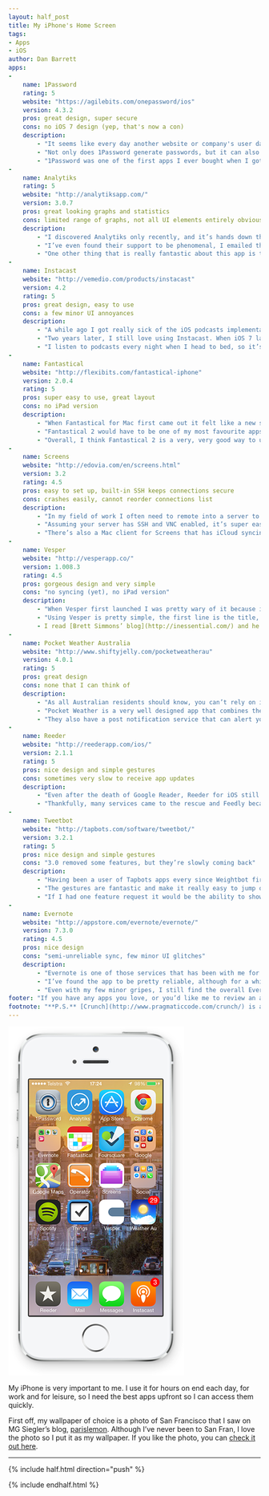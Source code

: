 ```yaml
---
layout: half_post
title: My iPhone's Home Screen
tags:
- Apps
- iOS
author: Dan Barrett
apps:
-
    name: 1Password
    rating: 5
    website: "https://agilebits.com/onepassword/ios"
    version: 4.3.2
    pros: great design, super secure
    cons: no iOS 7 design (yep, that's now a con)
    description:
        - "It seems like every day another website or company's user database is getting exposed. Shockingly, many of them have little to no password obfuscation so hackers have been able to easily pull tens, hundreds, thousands and millions of passwords. 1Password gives you an easy way to generate a complex password, unique for every website or service."
        - "Not only does 1Password generate passwords, but it can also keep other important information secure, for example: credit cards and passport details. You can even store other cards you may have in your wallet, or notes you don't want to be read by others."
        - "1Password was one of the first apps I ever bought when I got my MacBook Pro in 2009 and I've been using it constantly ever since. The ability to have my passwords synced on my Mac, iPhone and iPad all at once gives me an incredible amount of freedom so I can do anything secure-related on the go. One other reason I love 1Password, and the AgileBits team is that they stay on top of password decryption trends. Their [cryptography blog](http://blog.agilebits.com/tag/cryptography_/) is definitely worth a read."
-
    name: Analytiks
    rating: 5
    website: "http://analytiksapp.com/"
    version: 3.0.7
    pros: great looking graphs and statistics
    cons: limited range of graphs, not all UI elements entirely obvious
    description:
        - "I discovered Analytiks only recently, and it’s hands down the best looking Google Analytics app for iOS that I’ve seen. I really like the percentage increase/decrease statistics it shows each day."
        - "I’ve even found their support to be phenomenal, I emailed them about an issue and got a personal reply in **3 minutes**. Issue fixed and I was very satisfied."
        - "One other thing that is really fantastic about this app is that it fully supports Google’s OAuth 2.0 2-step authentication, which is a big plus in my book. It even has a different colour scheme depending on the colour of your iPhone!"
-
    name: Instacast
    website: "http://vemedio.com/products/instacast"
    version: 4.2
    rating: 5
    pros: great design, easy to use
    cons: a few minor UI annoyances
    description:
        - "A while ago I got really sick of the iOS podcasts implementation (this was when Podcasts were part of the Music.app) so I went to find an alternative. I didn’t really like the look of Downcast (at the time) so Instacast seemed like the perfect replacement, with better features (than the iOS default alternative). Enter Instacast."
        - "Two years later, I still love using Instacast. When iOS 7 landed it was quick to be updated with a new design, which I do like. They’re also one of the only iOS podcast apps that has a Mac companion — and they sync!"
        - "I listen to podcasts every night when I head to bed, so it’s fair to say I’ve used it every night for the past two years. I also have a thing for orange, so the icon is really attractive to me."
-
    name: Fantastical
    website: "http://flexibits.com/fantastical-iphone"
    version: 2.0.4
    rating: 5
    pros: super easy to use, great layout
    cons: no iPad version
    description:
        - "When Fantastical for Mac first came out it felt like a new style of doing calendaring on OS X (and in general). I gave Agenda a go but found its horizontal view scrolling confusing. Enter Fantastical 2."
        - "Fantastical 2 would have to be one of my most favourite apps because it is so well designed and thought out (note I only have 1 con). Jumping to a specific date is very easy, just tap and hold on the date at the top. The day scroller at the top part of the screen (just below the title bar) is very clever, and the way it scrolls along with the list view below is really well done."
        - "Overall, I think Fantastical 2 is a very, very good way to use calendaring on iOS (I rely on it for my work, and life). I just wish there was some way it could integrate with Notification Center, because that kind of sucks."
-
    name: Screens
    website: "http://edovia.com/en/screens.html"
    version: 3.2
    rating: 4.5
    pros: easy to set up, built-in SSH keeps connections secure
    cons: crashes easily, cannot reorder connections list
    description:
        - "In my field of work I often need to remote into a server to fix or manage it from afar. Having to fill in VPN connections for each system takes too long, along with jumping between apps to enable VPN for a specific system. Thankfully, VNC over SSH is pretty easy to set up, this is where the power of Screens comes in."
        - "Assuming your server has SSH and VNC enabled, it’s super easy to set up all the details (including transferring over SSH keys if you need them). Having SSH enabled for all my connections means I don’t have to jump between Settings and Screens, and other apps (side note: would love a toggle in Control Center)."
        - "There’s also a Mac client for Screens that has iCloud syncing which will keep your settings (excluding passwords) synced between your devices. Overall the program is pretty good, but it crashes quite often when disconnecting from hosts, or when your network configuration changes. Having said that, it’s still a fantastic app."
-
    name: Vesper
    website: "http://vesperapp.co/"
    version: 1.008.3
    rating: 4.5
    pros: gorgeous design and very simple
    cons: "no syncing (yet), no iPad version"
    description:
        - "When Vesper first launched I was pretty wary of it because it lacked many features that most other note taking apps on iOS have. There’s no syncing, no iPad app, not to mention it’s rather unconventional. Many of those are downsides, but it also removes the complexity that can be found in many text editors."
        - "Using Vesper is pretty simple, the first line is the title, the rest is the body. You can have an image as a header, and you can also associate tags to a note. And that’s about it. At first, many users may be taken back by how “little” there is to this app, but it’s a nice user experience (or UX, to use Louie Mantia’s favourite acronym)."
        - I read [Brett Simmons’ blog](http://inessential.com/) and he’s detailed quite a lot of the process of designing Vespers syncing engine. As a person who is interested in APIs I found his articles very detailed.
-
    name: Pocket Weather Australia
    website: "http://www.shiftyjelly.com/pocketweatherau"
    version: 4.0.1
    rating: 5
    pros: great design
    cons: none that I can think of
    description:
        - "As all Australian residents should know, you can’t rely on iOS’ inbuilt weather app — the only reliable source is the [Australian Bureau of Meteorology](http://www.bom.gov.au/). Shifty Jelly, the developers of Pocket Weather (or Weather Au as it’s called on the Springboard) have been able to get their hands on the raw data feed of BoM and thus can provide excellent data straight from the experts."
        - "Pocket Weather is a very well designed app that combines the most important information on the main page, but also has loads of secondary information just a slide away. Having the ability to see the rain radar so easily is a huge benefit, especially when the clouds look like they’re about to dump some rain."
        - "They also have a post notification service that can alert you at custom times about the weather. I use this to alert me every day at 7:30 AM so I can plan my clothes for the day. Well, that’s the idea at least. All in all, it’s a fantastic app that **all** Australians should have!"
-
    name: Reeder
    website: "http://reederapp.com/ios/"
    version: 2.1.1
    rating: 5
    pros: nice design and simple gestures
    cons: sometimes very slow to receive app updates
    description:
        - "Even after the death of Google Reader, Reeder for iOS still lives on! I’m still one of many people who use RSS, and I honestly can’t see myself moving on from RSS for a very long time. Many people have moved on to Twitter for article discovery, and while I agree that it’s decent, it’s still not as good as RSS — my feed is often full of rubbish, even from many people I trust and follow! (Sorry folks)"
        - "Thankfully, many services came to the rescue and Feedly became my go to service for RSS. I was very pleased to see that Reeder released a major update (that for a short while was kind of shit) that supports Feedly. Having used Reeder since the 1.x days, I’m really liking the flat design trend that the developer has taken. Although I do miss the updating visuals in the status bar (incidentally, this is the first app I remember seeing that mechanism in), the visuals are terrific and the app is very easy to use."
-
    name: Tweetbot
    website: "http://tapbots.com/software/tweetbot/"
    version: 3.2.1
    rating: 5
    pros: nice design and simple gestures
    cons: "3.0 removed some features, but they’re slowly coming back"
    description:
        - "Having been a user of Tapbots apps every since Weightbot first came out I’ve come to really love the robotic designs. Unfortunately iOS 7 pushed Tapbots away from their unique design to become flat and conform with iOS 7’s design. Having said that, it’s still a very well thought out app that satisfies the normal user, along with power users."
        - "The gestures are fantastic and make it really easy to jump quickly around the app. I also really like the ability to customise some of the tabs down the bottom. At first I found how much space each tweet takes up a bit of a nuisance, but I’ve come to love the sparse layout which shows all the information clearly."
        - "If I had one feature request it would be the ability to show all tweets with a picture from a particular user. Tweetbot has a “Recent Photos” section of a user, but as far as I’m aware, there’s no ability to scroll through that list. Other than that, Tweetbot 3 is a fantastic update and is one of the best designed iOS 7 apps around."
-
    name: Evernote
    website: "http://appstore.com/evernote/evernote/"
    version: 7.3.0
    rating: 4.5
    pros: nice design
    cons: "semi-unreliable sync, few minor UI glitches"
    description:
        - "Evernote is one of those services that has been with me for a long time. I’ve used it to log every single bill and payment that I make, copy every receipt I use for warranty or tax purposes or just to catalogue small PDFs I like to read. Upgrading to Premium was a no brainer for me, especially with the search system that uses OCR to find every word in attachments (that’s some super funky NSA shit right there)."
        - "I’ve found the app to be pretty reliable, although for a while it was not very obvious how one would create a new text note. Version 7.3 really cleared some things up, although I still find the syncing process to be a bit iffy — I’ve had some items not refresh for a while, and the highlights section show notes from a long time ago."
        - "Even with my few minor gripes, I still find the overall Evernote ecosystem and iOS app to be very good to use."
footer: "If you have any apps you love, or you’d like me to review an app, please [let me know on Twitter](https://twitter.com/theblahman)."
footnote: "**P.S.** [Crunch](http://www.pragmaticcode.com/crunch/) is an excellent app to pull app icons from the `.ipa` bundles."
---
```


![iPhone Home Screen](/assets/2014/home_screen.png)

My iPhone is very important to me. I use it for hours on end each day, for work and for leisure, so I need the best apps upfront so I can access them quickly.

First off, my wallpaper of choice is a photo of San Francisco that I saw on MG Siegler’s blog, [parislemon](http://parislemon.com/). Although I’ve never been to San Fran, I love the photo so I put it as my wallpaper. If you like the photo, you can [check it out here](http://parislemon.com/post/61893365955/omnivector-san-francisco-treat-ios-7-parallax).

<hr />

{% include half.html direction="push" %}


{% include endhalf.html %}